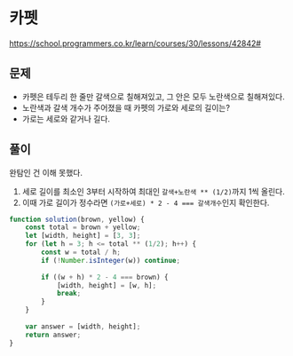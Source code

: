 # 카펫

https://school.programmers.co.kr/learn/courses/30/lessons/42842#

## 문제

- 카펫은 테두리 한 줄만 갈색으로 칠해져있고, 그 안은 모두 노란색으로 칠해져있다.
- 노란색과 갈색 개수가 주어졌을 때 카펫의 가로와 세로의 길이는?
- 가로는 세로와 같거나 길다.

## 풀이

완탐인 건 이해 못했다. 

1. 세로 길이를 최소인 3부터 시작하여 최대인 `갈색+노란색 ** (1/2)`까지 1씩 올린다.
2. 이때 가로 길이가 정수라면 `(가로+세로) * 2 - 4 === 갈색개수`인지 확인한다.

```js
function solution(brown, yellow) {
    const total = brown + yellow;
    let [width, height] = [3, 3];
    for (let h = 3; h <= total ** (1/2); h++) {
        const w = total / h;
        if (!Number.isInteger(w)) continue;
        
        if ((w + h) * 2 - 4 === brown) {
            [width, height] = [w, h];
            break;
        }
    }
    
    var answer = [width, height];
    return answer;
}
```


